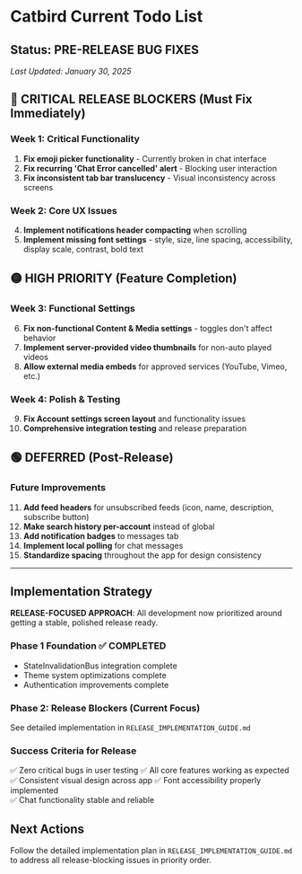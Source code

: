 # Catbird Current Todo List

## Status: PRE-RELEASE BUG FIXES
*Last Updated: January 30, 2025*

## 🔴 CRITICAL RELEASE BLOCKERS (Must Fix Immediately)

### Week 1: Critical Functionality
1. **Fix emoji picker functionality** - Currently broken in chat interface
2. **Fix recurring 'Chat Error cancelled' alert** - Blocking user interaction  
3. **Fix inconsistent tab bar translucency** - Visual inconsistency across screens

### Week 2: Core UX Issues  
4. **Implement notifications header compacting** when scrolling
5. **Implement missing font settings** - style, size, line spacing, accessibility, display scale, contrast, bold text

## 🟡 HIGH PRIORITY (Feature Completion)

### Week 3: Functional Settings
6. **Fix non-functional Content & Media settings** - toggles don't affect behavior
7. **Implement server-provided video thumbnails** for non-auto played videos
8. **Allow external media embeds** for approved services (YouTube, Vimeo, etc.)

### Week 4: Polish & Testing
9. **Fix Account settings screen layout** and functionality issues
10. **Comprehensive integration testing** and release preparation

## 🟢 DEFERRED (Post-Release)

### Future Improvements
11. **Add feed headers** for unsubscribed feeds (icon, name, description, subscribe button)
12. **Make search history per-account** instead of global  
13. **Add notification badges** to messages tab
14. **Implement local polling** for chat messages
15. **Standardize spacing** throughout the app for design consistency

---

## Implementation Strategy

**RELEASE-FOCUSED APPROACH**: All development now prioritized around getting a stable, polished release ready.

### Phase 1 Foundation ✅ COMPLETED
- StateInvalidationBus integration complete
- Theme system optimizations complete  
- Authentication improvements complete

### Phase 2: Release Blockers (Current Focus)
See detailed implementation in `RELEASE_IMPLEMENTATION_GUIDE.md`

### Success Criteria for Release
✅ Zero critical bugs in user testing
✅ All core features working as expected
✅ Consistent visual design across app
✅ Font accessibility properly implemented  
✅ Chat functionality stable and reliable

## Next Actions
Follow the detailed implementation plan in `RELEASE_IMPLEMENTATION_GUIDE.md` to address all release-blocking issues in priority order.